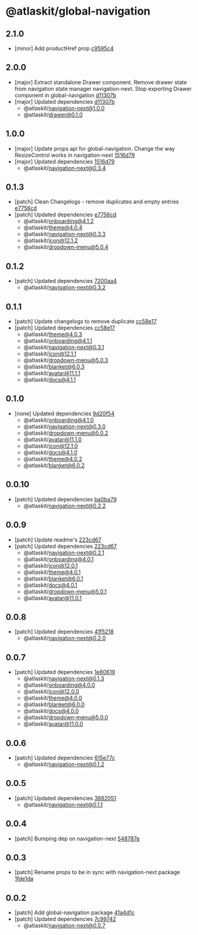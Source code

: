 # @atlaskit/global-navigation

## 2.1.0
- [minor] Add productHref prop [c9595c4](https://bitbucket.org/atlassian/atlaskit-mk-2/commits/c9595c4)

## 2.0.0
- [major] Extract standalone Drawer component. Remove drawer state from navigation state manager navigation-next. Stop exporting Drawer component in global-navigation [d11307b](https://bitbucket.org/atlassian/atlaskit-mk-2/commits/d11307b)
- [major] Updated dependencies [d11307b](https://bitbucket.org/atlassian/atlaskit-mk-2/commits/d11307b)
  - @atlaskit/navigation-next@1.0.0
  - @atlaskit/drawer@0.1.0

## 1.0.0
- [major] Update props api for global-navigation. Change the way ResizeControl works in navigation-next [1516d79](https://bitbucket.org/atlassian/atlaskit-mk-2/commits/1516d79)
- [major] Updated dependencies [1516d79](https://bitbucket.org/atlassian/atlaskit-mk-2/commits/1516d79)
  - @atlaskit/navigation-next@0.3.4

## 0.1.3
- [patch] Clean Changelogs - remove duplicates and empty entries [e7756cd](https://bitbucket.org/atlassian/atlaskit-mk-2/commits/e7756cd)
- [patch] Updated dependencies [e7756cd](https://bitbucket.org/atlassian/atlaskit-mk-2/commits/e7756cd)
  - @atlaskit/onboarding@4.1.2
  - @atlaskit/theme@4.0.4
  - @atlaskit/navigation-next@0.3.3
  - @atlaskit/icon@12.1.2
  - @atlaskit/dropdown-menu@5.0.4

## 0.1.2
- [patch] Updated dependencies [7200aa4](https://bitbucket.org/atlassian/atlaskit-mk-2/commits/7200aa4)
  - @atlaskit/navigation-next@0.3.2

## 0.1.1
- [patch] Update changelogs to remove duplicate [cc58e17](https://bitbucket.org/atlassian/atlaskit-mk-2/commits/cc58e17)
- [patch] Updated dependencies [cc58e17](https://bitbucket.org/atlassian/atlaskit-mk-2/commits/cc58e17)
  - @atlaskit/theme@4.0.3
  - @atlaskit/onboarding@4.1.1
  - @atlaskit/navigation-next@0.3.1
  - @atlaskit/icon@12.1.1
  - @atlaskit/dropdown-menu@5.0.3
  - @atlaskit/blanket@6.0.3
  - @atlaskit/avatar@11.1.1
  - @atlaskit/docs@4.1.1

## 0.1.0
- [none] Updated dependencies [9d20f54](https://bitbucket.org/atlassian/atlaskit-mk-2/commits/9d20f54)
  - @atlaskit/onboarding@4.1.0
  - @atlaskit/navigation-next@0.3.0
  - @atlaskit/dropdown-menu@5.0.2
  - @atlaskit/avatar@11.1.0
  - @atlaskit/icon@12.1.0
  - @atlaskit/docs@4.1.0
  - @atlaskit/theme@4.0.2
  - @atlaskit/blanket@6.0.2

## 0.0.10
- [patch] Updated dependencies [ba0ba79](https://bitbucket.org/atlassian/atlaskit-mk-2/commits/ba0ba79)
  - @atlaskit/navigation-next@0.2.2

## 0.0.9
- [patch] Update readme's [223cd67](https://bitbucket.org/atlassian/atlaskit-mk-2/commits/223cd67)
- [patch] Updated dependencies [223cd67](https://bitbucket.org/atlassian/atlaskit-mk-2/commits/223cd67)
  - @atlaskit/navigation-next@0.2.1
  - @atlaskit/onboarding@4.0.1
  - @atlaskit/icon@12.0.1
  - @atlaskit/theme@4.0.1
  - @atlaskit/blanket@6.0.1
  - @atlaskit/docs@4.0.1
  - @atlaskit/dropdown-menu@5.0.1
  - @atlaskit/avatar@11.0.1

## 0.0.8
- [patch] Updated dependencies [41f5218](https://bitbucket.org/atlassian/atlaskit-mk-2/commits/41f5218)
  - @atlaskit/navigation-next@0.2.0

## 0.0.7
- [patch] Updated dependencies [1e80619](https://bitbucket.org/atlassian/atlaskit-mk-2/commits/1e80619)
  - @atlaskit/navigation-next@0.1.3
  - @atlaskit/onboarding@4.0.0
  - @atlaskit/icon@12.0.0
  - @atlaskit/theme@4.0.0
  - @atlaskit/blanket@6.0.0
  - @atlaskit/docs@4.0.0
  - @atlaskit/dropdown-menu@5.0.0
  - @atlaskit/avatar@11.0.0

## 0.0.6
- [patch] Updated dependencies [615e77c](https://bitbucket.org/atlassian/atlaskit-mk-2/commits/615e77c)
  - @atlaskit/navigation-next@0.1.2

## 0.0.5
- [patch] Updated dependencies [3882051](https://bitbucket.org/atlassian/atlaskit-mk-2/commits/3882051)
  - @atlaskit/navigation-next@0.1.1

## 0.0.4
- [patch] Bumping dep on navigation-next [548787e](https://bitbucket.org/atlassian/atlaskit-mk-2/commits/548787e)

## 0.0.3
- [patch] Rename props to be in sync with navigation-next package [1fde1da](https://bitbucket.org/atlassian/atlaskit-mk-2/commits/1fde1da)

## 0.0.2
- [patch] Add global-navigation package [41a4d1c](https://bitbucket.org/atlassian/atlaskit-mk-2/commits/41a4d1c)
- [patch] Updated dependencies [7c99742](https://bitbucket.org/atlassian/atlaskit-mk-2/commits/7c99742)
  - @atlaskit/navigation-next@0.0.7

